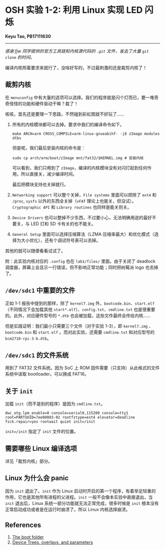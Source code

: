 # OSH 实验 1-2: 利用 Linux 实现 LED 闪烁

**Keyu Tao, PB17111630**

---

*感谢 fjw 同学提供的官方工具链和内核源代码的 `.git` 文件，省去了大量 `git clone` 的时间。*

编译内核照着要求来就行了，没啥好写的，不过最刺激的还是裁剪内核了！

## 裁剪内核

在 `menuconfig` 中有大量的选项可以选择。我们的程序就是闪个灯而已，要一堆奇奇怪怪的功能和硬件驱动干嘛？裁了！

咳咳，首先还是要理一下思路，不然碰到彩虹图就不好玩了……

1. 所有的内核模块都可以去掉。要求中我们的编译命令如下。

   ```shell
   make ARCH=arm CROSS_COMPILE=arm-linux-gnueabihf- -j8 zImage modules dtbs
   ```

   但是呢，我们最后安装内核的命令是：

   ```shell
   sudo cp arch/arm/boot/zImage mnt/fat32/$KERNEL.img # 安装内核
   ```

   可以看到，我们只用到了 `zImage`，编译的内核模块没有对闪灯起到任何作用，所以直接关，减少编译时间。

   最后把模块支持也关掉就行。

2. `Networking support` 可以整个关掉，`File systems` 里面可以把除了 `ext4` 和 `/proc`, `sysfs` 以外的东西全关掉（`vFAT` 理论上也能关，但没试）。`Cryptographic API` 和 `Library routines` 也同样是能关则关。

3. `Device Drivers` 也可以整掉不少东西，不过要小心，无法明确用途的最好不要关，与 LED 灯和 SD 卡有关的也不能关。

4. `General Setup` 里面可以选择压缩算法（LZMA 压缩率最大）和优化模式（选择为大小优化），还有个调试符号表可以去掉。

其他的就可以随便看看试试了。

附：此实验内核对应的 `.config` 也在 `lab1/files/` 里面。由于关闭了 deadlock 调度器，屏幕上会显示一行错误，但不影响正常功能；同时把树莓派 logo 也去掉了。

## `/dev/sdc1` 中重要的文件

正如 1-1 报告中提到的那样，除了 `kernel7.img` 外，`bootcode.bin`、`start.elf` （不同情况下会加载其他 `start*.elf`）、`config.txt`、`cmdline.txt` 也是很重要的。此外，对应硬件型号的 `*.dtb` 也会被加载，这些文件最终会传给内核……

但是实践证明：我们最小只需要三个文件（对于实验 1-3），即 `kernel7.img` 、`bootcode.bin` 和 `start.elf` 。而对此实验，还需要 `cmdline.txt` 和对应型号的 `bcm2710-rpi-3-b.dtb`。

## `/dev/sdc1` 的文件系统

用到了 FAT32 文件系统。因为 SoC 上 ROM 固件需要（只支持）从此格式的文件系统中读取 bootloader。可以换成 FAT16。

## 关于 `init`

加载 `init`（而不是别的程序）是因为 `cmdline.txt`。

```
dwc_otg.lpm_enable=0 console=serial0,115200 console=tty1 root=PARTUUID=7ee80803-02 rootfstype=ext4 elevator=deadline fsck.repair=yes rootwait quiet init=/init
```

`init=/init` 指定了 `init` 文件的位置。

## 需要哪些 Linux 编译选项

详见「裁剪内核」部分。

## Linux 为什么会 panic

因为 `init` 退出了。`init` 作为 Linux 启动时开启的第一个程序，有着举足轻重的作用，它也是其他所有进程的父进程。`init` 一般不会像本实验中直接退出，当 `init` 退出后，Linux 系统一部分功能就无法正常完成，很多时候是 `init` 根本没有正常启动成功或者是在运行时崩溃了。所以 Linux 内核选择崩溃。

## References

1. [The boot folder](https://www.raspberrypi.org/documentation/configuration/boot_folder.md)
2. [Device Trees, overlays, and parameters](https://www.raspberrypi.org/documentation/configuration/device-tree.md)